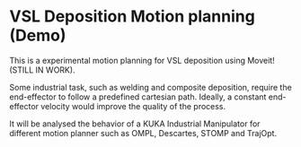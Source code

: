 # VSL Deposition Motion planning (Demo)
This is a experimental motion planning for VSL deposition using Moveit! (STILL IN WORK).

Some industrial task, such as welding and composite deposition, require the end-effector to follow a predefined cartesian path. Ideally, a constant end-effector velocity would improve the quality of the process.

It will be analysed the behavior of a KUKA Industrial Manipulator for different motion planner such as OMPL, Descartes, STOMP and TrajOpt.
